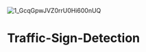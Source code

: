 ![1_GcqGpwJVZ0rrU0Hi600nUQ](https://user-images.githubusercontent.com/67820562/131800019-60bc905b-3875-4b3f-a460-d41a3b5fc4b8.png)
# Traffic-Sign-Detection
